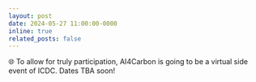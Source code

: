 ```yaml
---
layout: post
date: 2024-05-27 11:00:00-0000
inline: true
related_posts: false
---
```


:globe_with_meridians: To allow for truly participation, AI4Carbon is going to be a virtual side event of ICDC. Dates TBA soon!

